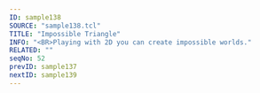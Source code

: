 ```yaml
---
ID: sample138
SOURCE: "sample138.tcl"
TITLE: "Impossible Triangle"
INFO: "<BR>Playing with 2D you can create impossible worlds."
RELATED: ""
seqNo: 52
prevID: sample137
nextID: sample139
---
```

